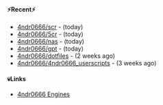 #### ⚡Recent⚡

- [4ndr0666/scr](https://github.com/4ndr0666/scr) - (today)
- [4ndr0666/5cr](https://github.com/4ndr0666/5cr) - (today)
- [4ndr0666/nas](https://github.com/4ndr0666/nas) - (today)
- [4ndr0666/gpt](https://github.com/4ndr0666/gpt) - (today)
- [4ndr0666/dotfiles](https://github.com/4ndr0666/dotfiles) - (2 weeks ago)
- [4ndr0666/4ndr0666_userscripts](https://github.com/4ndr0666/4ndr0666_userscripts) - (3 weeks ago)

#### 💀Links

- [4ndr0666 Engines](https://github.com/hoothin/SearchJumper/discussions/73)


